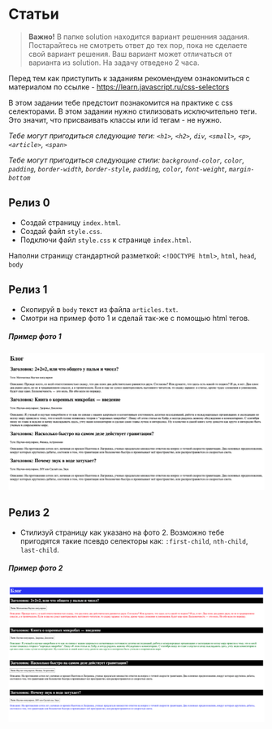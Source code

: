 # Статьи
> **Важно!** В папке solution находится вариант решенния задания. Постарайтесь не смотреть ответ до тех пор, пока не сделаете свой вариант решения. Ваш вариант может отличаться от варианта из solution. На задачу отведено 2 часа.

Перед тем как приступить к заданиям рекомендуем ознакомиться с материалом по ссылке - https://learn.javascript.ru/css-selectors

В этом задании тебе предстоит познакомится на практике с css селекторами. В этом задании нужно стилизовать исключительно теги. Это значит, что присваивать классы или id тегам - не нужно.

*Тебе могут пригодиться следующие теги: `<h1>`, `<h2>`, `div`, `<small>`, `<p>`, `<article>`, `<span>`*

*Тебе могут пригодиться следующие стили: `background-color`, `color`, `padding`, `border-width`, `border-style`, `padding`, `color`, `font-weight`, `margin-bottom`*

## Релиз 0
- Создай страницу `index.html`.
- Создай файл `style.css`.
- Подключи файл `style.css` к странице `index.html`.

Наполни страницу стандартной разметкой: `<!DOCTYPE html>`, `html`, `head`, `body`

## Релиз 1
- Скопируй в `body` текст из файла `articles.txt`.
- Смотри на пример фото 1 и сделай так-же с помощью html тегов.

##### Пример фото 1
[<img src="/readme-assets/articles-no-styled.png" width="800"/>](/readme-assets/articles-no-styled.png)


## Релиз 2
- Стилизуй страницу как указано на фото 2. Возможно тебе пригодятся такие псевдо селекторы как: `:first-child`, `nth-child`, `last-child`.

##### Пример фото 2
[<img src="/readme-assets/articles-styled.png" width="800"/>](/readme-assets/articles-styled.png)
